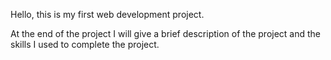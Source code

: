Hello, this is my first web development project.

At the end of the project I will give a brief description of the project and the skills I used to complete the project.